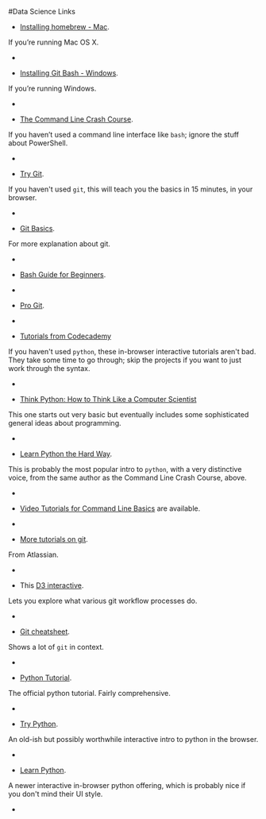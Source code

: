 #Data Science Links

* [Installing homebrew - Mac](http://brew.sh/#install). 
 
 If you’re running Mac OS X.
 
-

* [Installing Git Bash - Windows](http://openhatch.org/missions/windows-setup/install-git-bash).

 If you’re running Windows.

-

* [The Command Line Crash Course](http://cli.learncodethehardway.org/book/). 
 
 If you haven’t used a command line interface like `bash`; ignore the stuff about PowerShell.

-

* [Try Git](http://try.github.io/).
 
 If you haven't used `git`, this will teach you the basics in 15 minutes, in your browser. 

-

* [Git Basics](https://www.atlassian.com/git/tutorial/git-basics).

 For more explanation about git.

-

* [Bash Guide for Beginners](http://writers.fultus.com/garrels/ebooks/Machtelt_Garrels_Bash_Guide_for_Beginners_2nd_Ed.pdf).

-

* [Pro Git](http://git-scm.com/book).

-

*  [Tutorials from Codecademy](http://www.codecademy.com/tracks/python)
 
 If you haven't used `python`, these in-browser interactive tutorials aren't bad. They take some time to go through; skip the projects if you want to just work through the syntax.

-

* [Think Python: How to Think Like a Computer Scientist](http://www.greenteapress.com/thinkpython/thinkpython.pdf)

 This one starts out very basic but eventually includes some sophisticated general ideas about programming.

-

* [Learn Python the Hard Way](http://learnpythonthehardway.org/book/).

 This is probably the most popular intro to `python`, with a very distinctive voice, from the same author as the Command Line Crash Course, above.

-

* [Video Tutorials for Command Line Basics](http://drupalize.me/series/command-line-basics-series) are available.

-

* [More tutorials on git](https://www.atlassian.com/git/).

 From Atlassian.

-

* This [D3 interactive](http://www.wei-wang.com/ExplainGitWithD3/).

 Lets you explore what various git workflow processes do.

-

* [Git cheatsheet](http://ndpsoftware.com/git-cheatsheet.html).

 Shows a lot of `git` in context.

-

* [Python Tutorial](http://docs.python.org/2/tutorial/).

 The official python tutorial. Fairly comprehensive.

-

* [Try Python](http://www.trypython.org/).

 An old-ish but possibly worthwhile interactive intro to python in the browser.

-

* [Learn Python](http://www.learnpython.org/).

 A newer interactive in-browser python offering, which is probably nice if you don't mind their UI style.

-
